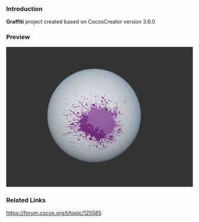 ### Introduction
**Graffiti** project created based on CocosCreator version 3.6.0

### Preview
![image](../../../gif/202210/2022101005.gif)

### Related Links
https://forum.cocos.org/t/topic/125585